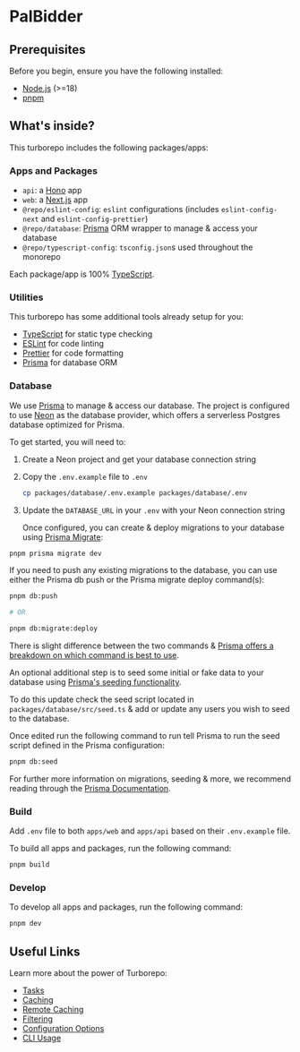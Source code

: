 # PalBidder

## Prerequisites

Before you begin, ensure you have the following installed:

- [Node.js](https://nodejs.org/en/download/) (>=18)
- [pnpm](https://pnpm.io/installation)

## What's inside?

This turborepo includes the following packages/apps:

### Apps and Packages

- `api`: a [Hono](https://hono.dev/) app
- `web`: a [Next.js](https://nextjs.org/) app
- `@repo/eslint-config`: `eslint` configurations (includes `eslint-config-next` and `eslint-config-prettier`)
- `@repo/database`: [Prisma](https://prisma.io/) ORM wrapper to manage & access your database
- `@repo/typescript-config`: `tsconfig.json`s used throughout the monorepo

Each package/app is 100% [TypeScript](https://www.typescriptlang.org/).

### Utilities

This turborepo has some additional tools already setup for you:

- [TypeScript](https://www.typescriptlang.org/) for static type checking
- [ESLint](https://eslint.org/) for code linting
- [Prettier](https://prettier.io) for code formatting
- [Prisma](https://prisma.io/) for database ORM

### Database

We use [Prisma](https://prisma.io/) to manage & access our database. The project is configured to use [Neon](https://neon.tech/) as the database provider, which offers a serverless Postgres database optimized for Prisma.

To get started, you will need to:

1. Create a Neon project and get your database connection string
2. Copy the `.env.example` file to `.env`

   ```bash
   cp packages/database/.env.example packages/database/.env
   ```

3. Update the `DATABASE_URL` in your `.env` with your Neon connection string

   Once configured, you can create & deploy migrations to your database using [Prisma Migrate](https://www.prisma.io/migrate):

```bash
pnpm prisma migrate dev
```

If you need to push any existing migrations to the database, you can use either the Prisma db push or the Prisma migrate deploy command(s):

```bash
pnpm db:push

# OR

pnpm db:migrate:deploy
```

There is slight difference between the two commands & [Prisma offers a breakdown on which command is best to use](https://www.prisma.io/docs/concepts/components/prisma-migrate/db-push#choosing-db-push-or-prisma-migrate).

An optional additional step is to seed some initial or fake data to your database using [Prisma's seeding functionality](https://www.prisma.io/docs/guides/database/seed-database).

To do this update check the seed script located in `packages/database/src/seed.ts` & add or update any users you wish to seed to the database.

Once edited run the following command to run tell Prisma to run the seed script defined in the Prisma configuration:

```bash
pnpm db:seed
```

For further more information on migrations, seeding & more, we recommend reading through the [Prisma Documentation](https://www.prisma.io/docs/).

### Build

Add `.env` file to both `apps/web` and `apps/api` based on their `.env.example` file.

To build all apps and packages, run the following command:

```bash
pnpm build
```

### Develop

To develop all apps and packages, run the following command:

```bash
pnpm dev
```

## Useful Links

Learn more about the power of Turborepo:

- [Tasks](https://turbo.build/repo/docs/core-concepts/monorepos/running-tasks)
- [Caching](https://turbo.build/repo/docs/core-concepts/caching)
- [Remote Caching](https://turbo.build/repo/docs/core-concepts/remote-caching)
- [Filtering](https://turbo.build/repo/docs/core-concepts/monorepos/filtering)
- [Configuration Options](https://turbo.build/repo/docs/reference/configuration)
- [CLI Usage](https://turbo.build/repo/docs/reference/command-line-reference)
